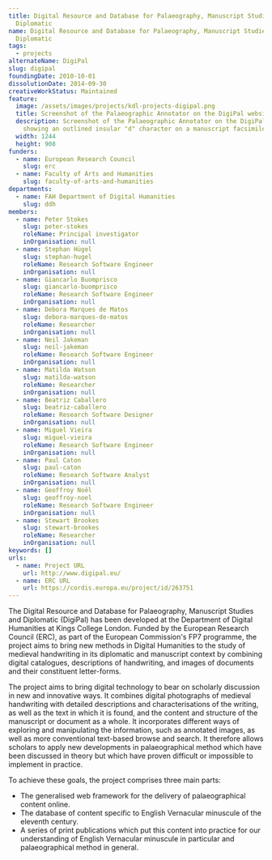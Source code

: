 ```yaml
---
title: Digital Resource and Database for Palaeography, Manuscript Studies and
  Diplomatic
name: Digital Resource and Database for Palaeography, Manuscript Studies and
  Diplomatic
tags:
  - projects
alternateName: DigiPal
slug: digipal
foundingDate: 2010-10-01
dissolutionDate: 2014-09-30
creativeWorkStatus: Maintained
feature:
  image: /assets/images/projects/kdl-projects-digipal.png
  title: Screenshot of the Palaeographic Annotator on the DigiPal website
  description: Screenshot of the Palaeographic Annotator on the DigiPal website
    showing an outlined insular "d" character on a manuscript facsimile.
  width: 1244
  height: 908
funders:
  - name: European Research Council
    slug: erc
  - name: Faculty of Arts and Humanities
    slug: faculty-of-arts-and-humanities
departments:
  - name: FAH Department of Digital Humanities
    slug: ddh
members:
  - name: Peter Stokes
    slug: peter-stokes
    roleName: Principal investigator
    inOrganisation: null
  - name: Stephan Hügel
    slug: stephan-hugel
    roleName: Research Software Engineer
    inOrganisation: null
  - name: Giancarlo Buomprisco
    slug: giancarlo-buomprisco
    roleName: Research Software Engineer
    inOrganisation: null
  - name: Debora Marques de Matos
    slug: debora-marques-de-matos
    roleName: Researcher
    inOrganisation: null
  - name: Neil Jakeman
    slug: neil-jakeman
    roleName: Research Software Engineer
    inOrganisation: null
  - name: Matilda Watson
    slug: matilda-watson
    roleName: Researcher
    inOrganisation: null
  - name: Beatriz Caballero
    slug: beatriz-caballero
    roleName: Research Software Designer
    inOrganisation: null
  - name: Miguel Vieira
    slug: miguel-vieira
    roleName: Research Software Engineer
    inOrganisation: null
  - name: Paul Caton
    slug: paul-caton
    roleName: Research Software Analyst
    inOrganisation: null
  - name: Geoffroy Noël
    slug: geoffroy-noel
    roleName: Research Software Engineer
    inOrganisation: null
  - name: Stewart Brookes
    slug: stewart-brookes
    roleName: Researcher
    inOrganisation: null
keywords: []
urls:
  - name: Project URL
    url: http://www.digipal.eu/
  - name: ERC URL
    url: https://cordis.europa.eu/project/id/263751
---
```


The Digital Resource and Database for Palaeography, Manuscript Studies and Diplomatic (DigiPal) has been developed at the Department of Digital Humanities at Kings College London. Funded by the European Research Council (ERC), as part of the European Commission's FP7 programme, the project aims to bring new methods in Digital Humanities to the study of medieval handwriting in its diplomatic and manuscript context by combining digital catalogues, descriptions of handwriting, and images of documents and their constituent letter-forms.

The project aims to bring digital technology to bear on scholarly discussion in new and innovative ways. It combines digital photographs of medieval handwriting with detailed descriptions and characterisations of the writing, as well as the text in which it is found, and the content and structure of the manuscript or document as a whole. It incorporates different ways of exploring and manipulating the information, such as annotated images, as well as more conventional text-based browse and search. It therefore allows scholars to apply new developments in palaeographical method which have been discussed in theory but which have proven difficult or impossible to implement in practice.

To achieve these goals, the project comprises three main parts:

- The generalised web framework for the delivery of palaeographical content online.
- The database of content specific to English Vernacular minuscule of the eleventh century.
- A series of print publications which put this content into practice for our understanding of English Vernacular minuscule in particular and palaeographical method in general.
